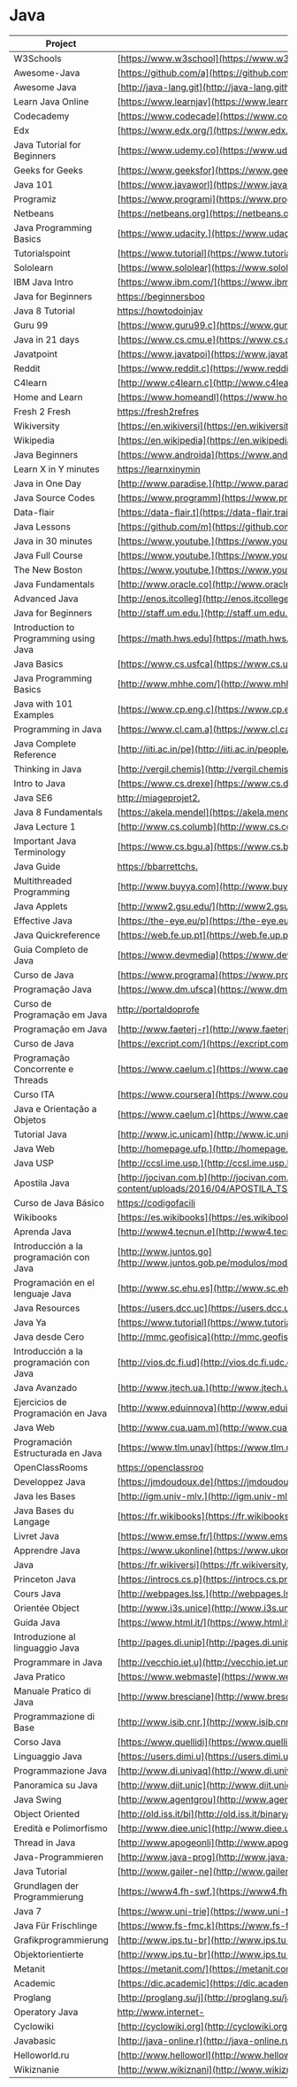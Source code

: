 # Java

| Project                                 | URL                                                                                                                           | Language |
|-----------------------------------------|--------------------------------------------------------------------------------------------------------------------------------------|----------|
| W3Schools                               | [https://www.w3school](https://www.w3schools.com/java/default.asp)                                                                   | EN       |
| Awesome-Java                            | [https://github.com/a](https://github.com/akullpp/awesome-java)                                                                      | EN       |
| Awesome Java                            | [http://java-lang.git](http://java-lang.github.io/awesome-java/)                                                                     | EN       |
| Learn Java Online                       | [https://www.learnjav](https://www.learnjavaonline.org/)                                                                             | EN       |
| Codecademy                              | [https://www.codecade](https://www.codecademy.com/learn/learn-java)                                                                  | EN       |
| Edx                                     | [https://www.edx.org/](https://www.edx.org/course/learn-to-program-in-java-1)                                                        | EN       |
| Java Tutorial for Beginners             | [https://www.udemy.co](https://www.udemy.com/java-tutorial/)                                                                         | EN       |
| Geeks for Geeks                         | [https://www.geeksfor](https://www.geeksforgeeks.org/java-how-to-start-learning-java/)                                               | EN       |
| Java 101                                | [https://www.javaworl](https://www.javaworld.com/article/2076075/learn-java/core-java-learn-java-from-the-ground-up.html)            | EN       |
| Programiz                               | [https://www.programi](https://www.programiz.com/java-programming)                                                                   | EN       |
| Netbeans                                | [https://netbeans.org](https://netbeans.org/kb/articles/learn-java.html)                                                             | EN       |
| Java Programming Basics                 | [https://www.udacity.](https://www.udacity.com/course/java-programming-basics--ud282)                                                 | EN       |
| Tutorialspoint                          | [https://www.tutorial](https://www.tutorialspoint.com/java/)                                                                         | EN       |
| Sololearn                               | [https://www.sololear](https://www.sololearn.com/Course/Java/)                                                                       | EN       |
| IBM Java Intro                          | [https://www.ibm.com/](https://www.ibm.com/developerworks/java/tutorials/j-introtojava1/index.html)                                  | EN       |
| Java for Beginners                      | [https://beginnersboo](https://beginnersbook.com/java-tutorial-for-beginners-with-examples/)                                         | EN       |
| Java 8 Tutorial                         | [https://howtodoinjav](https://howtodoinjava.com/java-8-tutorial/)                                                                   | EN       |
| Guru 99                                 | [https://www.guru99.c](https://www.guru99.com/java-tutorial.html)                                                                    | EN       |
| Java in 21 days                         | [https://www.cs.cmu.e](https://www.cs.cmu.edu/afs/cs.cmu.edu/user/gchen/www/download/java/LearnJava.pdf)                             | EN       |
| Javatpoint                              | [https://www.javatpoi](https://www.javatpoint.com/java-tutorial)                                                                     | EN       |
| Reddit                                  | [https://www.reddit.c](https://www.reddit.com/r/learnjava/)                                                                          | EN       |
| C4learn                                 | [http://www.c4learn.c](http://www.c4learn.com/javaprogramming/)                                                                      | EN       |
| Home and Learn                          | [https://www.homeandl](https://www.homeandlearn.co.uk/java/java.html)                                                                | EN       |
| Fresh 2 Fresh                           | [https://fresh2refres](https://fresh2refresh.com/java-tutorial/)                                                                     | EN       |
| Wikiversity                             | [https://en.wikiversi](https://en.wikiversity.org/wiki/Learning_Java)                                                                | EN       |
| Wikipedia                               | [https://en.wikipedia](https://en.wikipedia.org/wiki/Java_(programming_language))                                                    | EN       |
| Java Beginners                          | [https://www.androida](https://www.androidauthority.com/java-tutorial-beginners-2-582147/)                                           | EN       |
| Learn X in Y minutes                    | [https://learnxinymin](https://learnxinyminutes.com/docs/java/)                                                                      | EN       |
| Java in One Day                         | [http://www.paradise.](http://www.paradise.caltech.edu/cook/Workshop/Java/Overview.html)                                             | EN       |
| Java Source Codes                       | [https://www.programm](https://www.programmingsimplified.com/java-source-codes)                                                      | EN       |
| Data-flair                              | [https://data-flair.t](https://data-flair.training/blogs/java-tutorial/)                                                             | EN       |
| Java Lessons                            | [https://github.com/m](https://github.com/mafudge/LearnJava)                                                                         | EN       |
| Java in 30 minutes                      | [https://www.youtube.](https://www.youtube.com/watch?v=WPvGqX-TXP0)                                                                  | EN       |
| Java Full Course                        | [https://www.youtube.](https://www.youtube.com/watch?v=grEKMHGYyns)                                                                  | EN       |
| The New Boston                          | [https://www.youtube.](https://www.youtube.com/watch?v=Hl-zzrqQoSE&list=PLFE2CE09D83EE3E28)                                          | EN       |
| Java Fundamentals                       | [http://www.oracle.co](http://www.oracle.com/events/global/en/java-outreach/resources/java-a-beginners-guide-1720064.pdf)            | EN       |
| Advanced Java                           | [http://enos.itcolleg](http://enos.itcollege.ee/~jpoial/allalaadimised/reading/Advanced-java.pdf)                                    | EN       |
| Java for Beginners                      | [http://staff.um.edu.](http://staff.um.edu.mt/__data/assets/pdf_file/0010/57169/jn.pdf)                                              | EN       |
| Introduction to Programming using Java  | [https://math.hws.edu](https://math.hws.edu/eck/cs124/downloads/javanotes6-linked.pdf)                                               | EN       |
| Java Basics                             | [https://www.cs.usfca](https://www.cs.usfca.edu/~parrt/doc/java/JavaBasics-notes.pdf)                                                | EN       |
| Java Programming Basics                 | [http://www.mhhe.com/](http://www.mhhe.com/engcs/compsci/wu2/information/olc/pdf/powerpoint/ppt_ch2.pdf)                             | EN       |
| Java with 101 Examples                  | [https://www.cp.eng.c](https://www.cp.eng.chula.ac.th/books/wp-content/uploads/sites/5/2018/01/java101.pdf)                          | EN       |
| Programming in Java                     | [https://www.cl.cam.a](https://www.cl.cam.ac.uk/teaching/2006/ProgJava/java.pdf)                                                     | EN       |
| Java Complete Reference                 | [http://iiti.ac.in/pe](http://iiti.ac.in/people/~tanimad/JavaTheCompleteReference.pdf)                                               | EN       |
| Thinking in Java                        | [http://vergil.chemis](http://vergil.chemistry.gatech.edu/resources/programming/pdf/TIJ2.pdf)                                        | EN       |
| Intro to Java                           | [https://www.cs.drexe](https://www.cs.drexel.edu/~spiros/teaching/java.pdf)                                                          | EN       |
| Java SE6                                | [http://miageprojet2.](http://miageprojet2.unice.fr/@api/deki/files/1384/=D61748GC11_EP.pdf)                                         | EN       |
| Java 8 Fundamentals                     | [https://akela.mendel](https://akela.mendelu.cz/~xkedrout/Beginning%20Java%208%20Fundamentals.pdf)                                   | EN       |
| Java Lecture 1                          | [http://www.cs.columb](http://www.cs.columbia.edu/~boyaci/courses/w3101_spring_09/Java_Lecture_1.pdf)                                | EN       |
| Important Java Terminology              | [https://www.cs.bgu.a](https://www.cs.bgu.ac.il/~ipc151/wiki.files/Class_Java_2.pdf)                                                 | EN       |
| Java Guide                              | [https://bbarrettchs.](https://bbarrettchs.weebly.com/uploads/3/7/7/8/37782575/lvp_java_text.pdf)                                    | EN       |
| Multithreaded Programming               | [http://www.buyya.com](http://www.buyya.com/java/Chapter14.pdf)                                                                      | EN       |
| Java Applets                            | [http://www2.gsu.edu/](http://www2.gsu.edu/~matpxp/SwIG/talks/java_applets.pdf)                                                      | EN       |
| Effective Java                          | [https://the-eye.eu/p](https://the-eye.eu/public/Books/IT%20Various/Effective%20Java%2C%202nd%20Edition.pdf)                         | EN       |
| Java Quickreference                     | [https://web.fe.up.pt](https://web.fe.up.pt/~aaguiar/teaching/pc/Java-QuickReferenceGuide.pdf)                                       | EN       |
| Guia Completo de Java                   | [https://www.devmedia](https://www.devmedia.com.br/guia/linguagem-java/38169)                                                        | PT       |
| Curso de Java                           | [https://www.programa](https://www.programacaoprogressiva.net/2012/08/curso-de-java.html)                                            | PT       |
| Programação Java                        | [https://www.dm.ufsca](https://www.dm.ufscar.br/profs/waldeck/curso/java/)                                                           | PT       |
| Curso de Programação em Java            | [http://portaldoprofe](http://portaldoprofessor.mec.gov.br/storage/materiais/0000014210.pdf)                                         | PT       |
| Programação em Java                     | [http://www.faeterj-r](http://www.faeterj-rio.edu.br/downloads/bbv/0031.pdf)                                                         | PT       |
| Curso de Java                           | [https://excript.com/](https://excript.com/curso-de-java.html)                                                                       | PT       |
| Programação Concorrente e Threads       | [https://www.caelum.c](https://www.caelum.com.br/apostila-java-orientacao-objetos/apendice-programacao-concorrente-e-threads/)       | PT       |
| Curso ITA                               | [https://www.coursera](https://www.coursera.org/learn/orientacao-a-objetos-com-java)                                                 | PT       |
| Java e Orientação a Objetos             | [https://www.caelum.c](https://www.caelum.com.br/download/caelum-java-objetos-fj11.pdf)                                              | PT       |
| Tutorial Java                           | [http://www.ic.unicam](http://www.ic.unicamp.br/~cmrubira/JAVATUT14PDF.pdf)                                                          | PT       |
| Java Web                                | [http://homepage.ufp.](http://homepage.ufp.pt/lmbg/textos/java_intro.pdf)                                                            | PT       |
| Java USP                                | [http://ccsl.ime.usp.](http://ccsl.ime.usp.br/files/books/intro-java-cc.pdf)                                                         | PT       |
| Apostila Java                           | [http://jocivan.com.b](http://jocivan.com.br/portal/wp-content/uploads/2016/04/APOSTILA_TS_DESENVOLVIMENTO_DE_SISTEMAS_Java.pdf)     | PT       |
| Curso de Java Básico                    | [https://codigofacili](https://codigofacilito.com/cursos/JAVA)                                                                       | ES       |
| Wikibooks                               | [https://es.wikibooks](https://es.wikibooks.org/wiki/Programaci%C3%B3n_en_Java)                                                      | ES       |
| Aprenda Java                            | [http://www4.tecnun.e](http://www4.tecnun.es/asignaturas/Informat1/AyudaInf/aprendainf/Java/Java2.pdf)                               | ES       |
| Introducción a la programación con Java | [http://www.juntos.go](http://www.juntos.gob.pe/modulos/mod_legal/archivos/1NTR0DUCC10N%20%204%20L4%209R06R4M4C10N%20C0N%20J4V4.pdf) | ES       |
| Programación en el lenguaje Java        | [http://www.sc.ehu.es](http://www.sc.ehu.es/sbweb/fisica/cursoJava/Intro.htm)                                                        | ES       |
| Java Resources                          | [https://users.dcc.uc](https://users.dcc.uchile.cl/~lmateu/Java/)                                                                    | ES       |
| Java Ya                                 | [https://www.tutorial](https://www.tutorialesprogramacionya.com/javaya/ing)                                                          | ES       |
| Java desde Cero                         | [http://mmc.geofisica](http://mmc.geofisica.unam.mx/cursos/mcst-2007-II/Java/Java%20desde%20Cero.pdf)                                | ES       |
| Introducción a la programación con Java | [http://vios.dc.fi.ud](http://vios.dc.fi.udc.es/tp/ficheiros/java08.pdf)                                                             | ES       |
| Java Avanzado                           | [http://www.jtech.ua.](http://www.jtech.ua.es/j2ee/publico/lja-2012-13/wholesite.pdf)                                                | ES       |
| Ejercicios de Programación en Java      | [http://www.eduinnova](http://www.eduinnova.es/monografias2011/ene2011/java.pdf)                                                     | ES       |
| Java Web                                | [http://www.cua.uam.m](http://www.cua.uam.mx/pdfs/revistas_electronicas/libros-electronicos/2017/java/Java.pdf)                      | ES       |
| Programación Estructurada en Java       | [https://www.tlm.unav](https://www.tlm.unavarra.es/pluginfile.php/25152/mod_resource/content/0/apuntes_java.pdf)                     | ES       |
| OpenClassRooms                          | [https://openclassroo](https://openclassrooms.com/fr/courses/26832-apprenez-a-programmer-en-java)                                    | FR       |
| Developpez Java                         | [https://jmdoudoux.de](https://jmdoudoux.developpez.com/cours/developpons/java/)                                                     | FR       |
| Java les Bases                          | [http://igm.univ-mlv.](http://igm.univ-mlv.fr/~duris/JAVA/IR1/JavaLesBases.pdf)                                                      | FR       |
| Java Bases du Langage                   | [https://fr.wikibooks](https://fr.wikibooks.org/wiki/Programmation_Java/Bases_du_langage)                                            | FR       |
| Livret Java                             | [https://www.emse.fr/](https://www.emse.fr/~picard/cours/1A/java/livretJava.pdf)                                                     | FR       |
| Apprendre Java                          | [https://www.ukonline](https://www.ukonline.be/cours/java/apprendre-java)                                                            | FR       |
| Java                                    | [https://fr.wikiversi](https://fr.wikiversity.org/wiki/Java)                                                                         | FR       |
| Princeton Java                          | [https://introcs.cs.p](https://introcs.cs.princeton.edu/java/home/)                                                                  | EN       |
| Cours Java                              | [http://webpages.lss.](http://webpages.lss.supelec.fr/perso/hugues.mounier/Teaching/Java_files/JCours/polyBasesJavaHM.pdf)           | FR       |
| Orientée Object                         | [http://www.i3s.unice](http://www.i3s.unice.fr/~provilla/poo/resources/pdf/cours_01.pdf)                                             | FR       |
| Guida Java                              | [https://www.html.it/](https://www.html.it/guide/guida-java/)                                                                        | IT       |
| Introduzione al linguaggio Java         | [http://pages.di.unip](http://pages.di.unipi.it/milazzo/teaching/AA1314-ProgJava/slides/2-Intro-Java.pdf)                            | IT       |
| Programmare in Java                     | [http://vecchio.iet.u](http://vecchio.iet.unipi.it/programmazione-avanzata/files/2015/10/VolumeI.pdf)                                | IT       |
| Java Pratico                            | [https://www.webmaste](https://www.webmasterpoint.org/programmazione/java/java-pratico/)                                             | IT       |
| Manuale Pratico di Java                 | [http://www.bresciane](http://www.brescianet.com/appunti/riservata/ManualePraticoJava.pdf)                                           | IT       |
| Programmazione di Base                  | [http://www.isib.cnr.](http://www.isib.cnr.it/Paolo.Bison/didattica/corsojava/javabookA.pdf)                                         | IT       |
| Corso Java                              | [https://www.quellidi](https://www.quellidiinformatica.org/upload/49/0/CorsoJava.pdf)                                                | IT       |
| Linguaggio Java                         | [https://users.dimi.u](https://users.dimi.uniud.it/~demis.ballis/java-slides.pdf)                                                    | IT       |
| Programmazione Java                     | [http://www.di.univaq](http://www.di.univaq.it/romina.eramo/tlp/docs/13-Java.pdf)                                                    | IT       |
| Panoramica su Java                      | [http://www.diit.unic](http://www.diit.unict.it/users/alongheu/lingtlc/aa1011/lezione03_introjava.pdf)                               | IT       |
| Java Swing                              | [http://www.agentgrou](http://www.agentgroup.unimore.it/Zambonelli/didattica/reti/Java/JavaSwing.pdf)                                | IT       |
| Object Oriented                         | [http://old.iss.it/bi](http://old.iss.it/binary/fisr/cont/manualejava.1182947207.pdf)                                                | IT       |
| Eredità e Polimorfismo                  | [http://www.diee.unic](http://www.diee.unica.it/~armano/LPO1/pdf/lezione040428.pdf)                                                  | IT       |
| Thread in Java                          | [http://www.apogeonli](http://www.apogeonline.com/2006/libri/88-503-2397-2/ebook/pdf/2397_Cap18.pdf)                                 | IT       |
| Java-Programmieren                      | [http://www.java-prog](http://www.java-programmieren.com/)                                                                           | DE       |
| Java Tutorial                           | [http://www.gailer-ne](http://www.gailer-net.de/tutorials/java/java-toc.html)                                                        | DE       |
| Grundlagen der Programmierung           | [https://www4.fh-swf.](https://www4.fh-swf.de/media/java.pdf)                                                                        | DE       |
| Java 7                                  | [https://www.uni-trie](https://www.uni-trier.de/fileadmin/urt/doku/java/v70/Java7.pdf)                                               | DE       |
| Java Für Frischlinge                    | [https://www.fs-fmc.k](https://www.fs-fmc.kit.edu/sites/default/files/toolbox/Zusammenfassung_0.pdf)                                 | DE       |
| Grafikprogrammierung                    | [http://www.ips.tu-br](http://www.ips.tu-braunschweig.de/struckmann/prog12/grafik.pdf)                                               | DE       |
| Objektorientierte                       | [http://www.ips.tu-br](http://www.ips.tu-braunschweig.de/struckmann/prog12/objekt.pdf)                                               | DE       |
| Metanit                                 | [https://metanit.com/](https://metanit.com/java/tutorial/)                                                                           | RU       |
| Academic                                | [https://dic.academic](https://dic.academic.ru/dic.nsf/ruwiki/1219341)                                                               | RU       |
| Proglang                                | [http://proglang.su/j](http://proglang.su/javahttps://www.programiz.com/c-programming)                                               | RU       |
| Operatory Java                          | [http://www.internet-](http://www.internet-technologies.ru/articles/operatory-java.html)                                             | RU       |
| Cyclowiki                               | [http://cyclowiki.org](http://cyclowiki.org/wiki/Java)                                                                               | RU       |
| Javabasic                               | [http://java-online.r](http://java-online.ru/java-basic.xhtml)                                                                       | RU       |
| Helloworld.ru                           | [http://www.helloworl](http://www.helloworld.ru/texts/comp/lang/java/java/03.htm)                                                    | RU       |
| Wikiznanie                              | [http://www.wikiznani](http://www.wikiznanie.ru/wp/index.php/Java)                                                                   | RU       |
